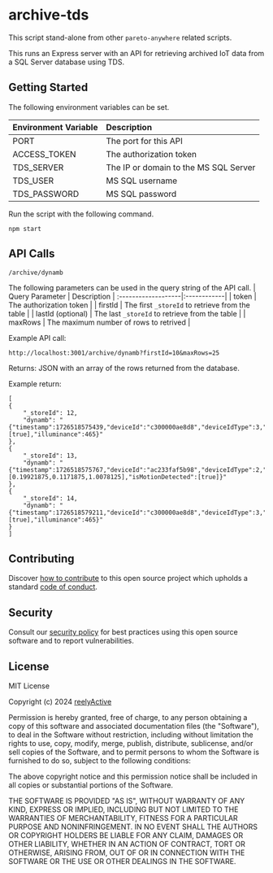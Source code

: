 archive-tds
===========

This script stand-alone from other `pareto-anywhere` related scripts.

This runs an Express server with an API for retrieving archived IoT data from a SQL Server database using TDS.

Getting Started
------------

The following environment variables can be set.

| Environment Variable   | Description |
:------------------------|:------------|
| PORT                   | The port for this API |
| ACCESS_TOKEN           | The authorization token |
| TDS_SERVER             | The IP or domain to the MS SQL Server |
| TDS_USER               | MS SQL username |
| TDS_PASSWORD           | MS SQL password |

Run the script with the following command.

    npm start


API Calls
------------
    /archive/dynamb

The following parameters can be used in the query string of the API call.
| Query Parameter   | Description |
:-------------------|:------------|
| token             | The authorization token |
| firstId           | The first `_storeId` to retrieve from the table |
| lastId (optional) | The last `_storeId` to retrieve from the table |
| maxRows           | The maximum number of rows to retrived |

Example API call:

    http://localhost:3001/archive/dynamb?firstId=10&maxRows=25

Returns: JSON with an array of the rows returned from the database.

Example return:

    [
    {
        "_storeId": 12,
        "dynamb": "{"timestamp":1726518575439,"deviceId":"c300000ae8d8","deviceIdType":3,"batteryPercentage":100,"isMotionDetected":[true],"illuminance":465}"
    },
    {
        "_storeId": 13,
        "dynamb": "{"timestamp":1726518575767,"deviceId":"ac233faf5b98","deviceIdType":2,"batteryPercentage":100,"acceleration":[0.19921875,0.1171875,1.0078125],"isMotionDetected":[true]}"
    },
    {
        "_storeId": 14,
        "dynamb": "{"timestamp":1726518579211,"deviceId":"c300000ae8d8","deviceIdType":3,"batteryPercentage":100,"temperature":26.46875,"relativeHumidity":57.58984375,"isMotionDetected":[true],"illuminance":465}"
    }
    ]

Contributing
------------

Discover [how to contribute](CONTRIBUTING.md) to this open source project which upholds a standard [code of conduct](CODE_OF_CONDUCT.md).


Security
--------

Consult our [security policy](SECURITY.md) for best practices using this open source software and to report vulnerabilities.


License
-------

MIT License

Copyright (c) 2024 [reelyActive](https://www.reelyactive.com)

Permission is hereby granted, free of charge, to any person obtaining a copy of this software and associated documentation files (the "Software"), to deal in the Software without restriction, including without limitation the rights to use, copy, modify, merge, publish, distribute, sublicense, and/or sell copies of the Software, and to permit persons to whom the Software is furnished to do so, subject to the following conditions:

The above copyright notice and this permission notice shall be included in all copies or substantial portions of the Software.

THE SOFTWARE IS PROVIDED "AS IS", WITHOUT WARRANTY OF ANY KIND, EXPRESS OR
IMPLIED, INCLUDING BUT NOT LIMITED TO THE WARRANTIES OF MERCHANTABILITY,
FITNESS FOR A PARTICULAR PURPOSE AND NONINFRINGEMENT. IN NO EVENT SHALL THE
AUTHORS OR COPYRIGHT HOLDERS BE LIABLE FOR ANY CLAIM, DAMAGES OR OTHER
LIABILITY, WHETHER IN AN ACTION OF CONTRACT, TORT OR OTHERWISE, ARISING FROM,
OUT OF OR IN CONNECTION WITH THE SOFTWARE OR THE USE OR OTHER DEALINGS IN
THE SOFTWARE.